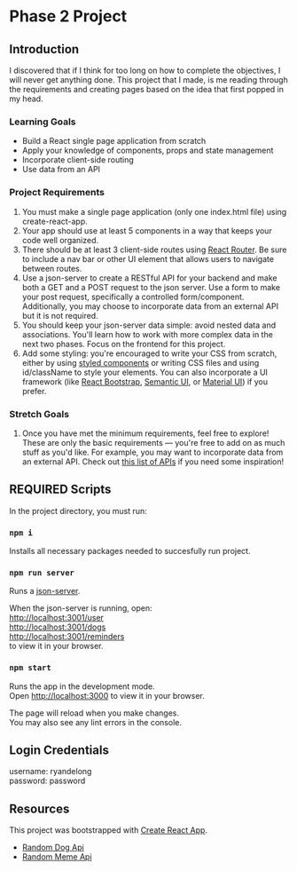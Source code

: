 # Phase 2 Project

## Introduction
I discovered that if I think for too long on how to complete the objectives, I will never get anything done. This project that I made, is me reading through the requirements and creating pages based on the idea that first popped in my head.

### Learning Goals
- Build a React single page application from scratch
- Apply your knowledge of components, props and state management
- Incorporate client-side routing
- Use data from an API

### Project Requirements
1. You must make a single page application (only one index.html file) using create-react-app.
2. Your app should use at least 5 components in a way that keeps your code well organized.
3. There should be at least 3 client-side routes using [React Router][1]. Be sure to include a nav bar or other UI element that allows users to navigate between routes.
4. Use a json-server to create a RESTful API for your backend and make both a GET and a POST request to the json server. Use a form to make your post request, specifically a controlled form/component. Additionally, you may choose to incorporate data from an external API but it is not required.
5. You should keep your json-server data simple: avoid nested data and associations. You'll learn how to work with more complex data in the next two phases. Focus on the frontend for this project.
6. Add some styling: you're encouraged to write your CSS from scratch, either by using [styled components][2] or writing CSS files and using id/className to style your elements. You can also incorporate a UI framework (like [React Bootstrap][3], [Semantic UI][4], or [Material UI][5]) if you prefer.

[1]: https://reactrouter.com/web/guides/quick-start
[2]: https://styled-components.com/
[3]: https://react-bootstrap.github.io/
[4]: https://react.semantic-ui.com/
[5]: https://material-ui.com/

### Stretch Goals
1. Once you have met the minimum requirements, feel free to explore! These are only the basic requirements — you're free to add on as much stuff as you'd like. For example, you may want to incorporate data from an external API. Check out [this list of APIs](https://apilist.fun/) if you need some inspiration!

## REQUIRED Scripts
In the project directory, you must run:

### `npm i`
Installs all necessary packages needed to succesfully run project.

### `npm run server`
Runs a [json-server](https://www.npmjs.com/package/json-server).

When the json-server is running, open:\
[http://localhost:3001/user](http://localhost:3001/user)\
[http://localhost:3001/dogs](http://localhost:3001/dogs)\
[http://localhost:3001/reminders](http://localhost:3001/reminders)\
to view it in your browser.

### `npm start`
Runs the app in the development mode.\
Open [http://localhost:3000](http://localhost:3000) to view it in your browser.

The page will reload when you make changes.\
You may also see any lint errors in the console.

## Login Credentials
username: ryandelong\
password: password

## Resources
This project was bootstrapped with [Create React App](https://github.com/facebook/create-react-app).
- [Random Dog Api](https://dog.ceo/dog-api/)
- [Random Meme Api](https://www.reddit.com/r/api/comments/gw7lgx/im_looking_for_a_meme_api/)
